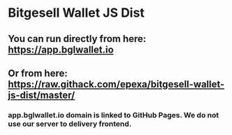 # Bitgesell Wallet JS Dist

## You can run directly from here: https://app.bglwallet.io

## Or from here: https://raw.githack.com/epexa/bitgesell-wallet-js-dist/master/

### app.bglwallet.io domain is linked to GitHub Pages. We do not use our server to delivery frontend.

